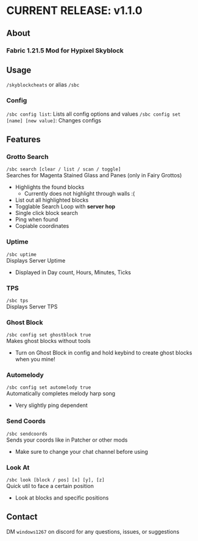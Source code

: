# CURRENT RELEASE: v1.1.0
## About
### Fabric 1.21.5 Mod for Hypixel Skyblock

## Usage
`/skyblockcheats` or alias `/sbc`

### Config
`/sbc config list`: Lists all config options and values
`/sbc config set [name] [new value]`: Changes configs

## Features
### Grotto Search
`/sbc search [clear / list / scan / toggle]` <br>
Searches for Magenta Stained Glass and Panes (only in Fairy Grottos)
- Highlights the found blocks
  - Currently does not highlight through walls :(
- List out all highlighted blocks
- Togglable Search Loop with **server hop**
- Single click block search
- Ping when found
- Copiable coordinates

### Uptime
`/sbc uptime` <br>
Displays Server Uptime
- Displayed in Day count, Hours, Minutes, Ticks

### TPS
`/sbc tps` <br>
Displays Server TPS

### Ghost Block
`/sbc config set ghostblock true` <br>
Makes ghost blocks without tools
- Turn on Ghost Block in config and hold keybind to create ghost blocks when you mine!

### Automelody
`/sbc config set automelody true` <br>
Automatically completes melody harp song
- Very slightly ping dependent

### Send Coords
`/sbc sendcoords` <br>
Sends your coords like in Patcher or other mods
- Make sure to change your chat channel before using

### Look At
`/sbc look [block / pos] [x] [y], [z]` <br>
Quick util to face a certain position
- Look at blocks and specific positions

## Contact
DM `windows1267` on discord for any questions, issues, or suggestions
